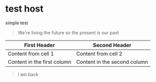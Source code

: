 # test host
simple test 
> We're living the future so
> the present is our past



First Header | Second Header
------------ | -------------
Content from cell 1 | Content from cell 2
Content in the first column | Content in the second column

>I am back

